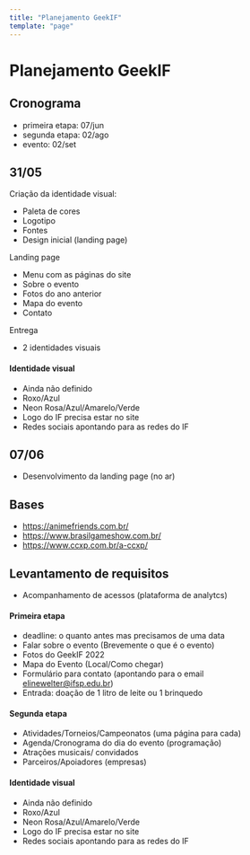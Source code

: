 ```yaml
---
title: "Planejamento GeekIF"
template: "page"
---
```


# Planejamento GeekIF

## Cronograma
- primeira etapa: 07/jun
- segunda etapa: 02/ago
- evento: 02/set

## 31/05
Criação da identidade visual:
- Paleta de cores
- Logotipo
- Fontes
- Design inicial (landing page)

Landing page
- Menu com as páginas do site
- Sobre o evento
- Fotos do ano anterior
- Mapa do evento
- Contato

Entrega
- 2 identidades visuais

#### Identidade visual
- Ainda não definido
- Roxo/Azul
- Neon Rosa/Azul/Amarelo/Verde
- Logo do IF precisa estar no site
- Redes sociais apontando para as redes do IF

## 07/06
  - Desenvolvimento da landing page (no ar)

## Bases
 - https://animefriends.com.br/
 - https://www.brasilgameshow.com.br/
 - https://www.ccxp.com.br/a-ccxp/

## Levantamento de requisitos

  - Acompanhamento de acessos (plataforma de analytcs)

#### Primeira etapa
  - deadline: o quanto antes mas precisamos de uma data
  - Falar sobre o evento (Brevemente o que é o evento)
  - Fotos do GeekIF 2022
  - Mapa do Evento (Local/Como chegar)
  - Formulário para contato (apontando para o email elinewelter@ifsp.edu.br)
  - Entrada: doação de 1 litro de leite ou 1 brinquedo

#### Segunda etapa
  - Atividades/Torneios/Campeonatos (uma página para cada)
  - Agenda/Cronograma do dia do evento (programação)
  - Atrações musicais/ convidados
  - Parceiros/Apoiadores (empresas)

#### Identidade visual
  - Ainda não definido
  - Roxo/Azul
  - Neon Rosa/Azul/Amarelo/Verde
  - Logo do IF precisa estar no site
  - Redes sociais apontando para as redes do IF
